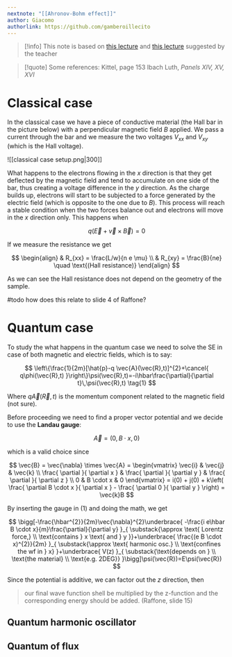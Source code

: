 ```yaml
---
nextnote: "[[Ahronov-Bohm effect]]"
author: Giacomo
authorlink: https://github.com/gamberoillecito
---
```


> [!info] This note is based on [this lecture](https://www.youtube.com/watch?v=UNyNjZeG1wc&t=2158s) and [this lecture](https://www.youtube.com/watch?v=LAKDQOawMDw) suggested by the teacher

> [!quote] Some references:
>  Kittel, page 153
>  Ibach Luth, *Panels XIV, XV, XVI*

# Classical case

In the classical case we have a piece of conductive material (the Hall bar in the picture below) with a perpendicular magnetic field $B$ applied. We pass a current through the bar and we measure the two voltages $V_{xx}$ and $V_{xy}$ (which is the Hall voltage).

![[classical case setup.png|300]]

What happens to the electrons flowing in the $x$ direction is that they get deflected by the magnetic field and tend to accumulate on one side of the bar, thus creating a voltage difference in the $y$ direction. As the charge builds up, electrons will start to be subjected to a force generated by the electric field (which is opposite to the one due to $B$). This process will reach a stable condition when the two forces balance out and electrons will move in the $x$ direction only. This happens when 

$$
q (\vec{E} + \vec{v} \times \vec{B}) = 0
$$



If we measure the resistance we get 

$$
\begin{align}
 & R_{xx} = \frac{L/w}{n  e  \mu} \\
 & R_{xy} = \frac{B}{ne} \quad \text{(Hall resistance)}
\end{align}
$$

As we can see the Hall resistance does not depend on the geometry of the sample.

#todo how does this relate to slide 4 of Raffone?

# Quantum case

To study the what happens in the quantum case we need to solve the SE in case of both magnetic and electric fields, which is to say: 

$$
\left\{\frac{1}{2m}[\hat{p}-q \vec{A}(\vec{R},t)]^{2}+\cancel{ q\phi(\vec{R},t) }\right\}\psi(\vec{R},t)=-i\hbar\frac{\partial}{\partial t}\,\psi(\vec{R},t) \tag{1}
$$

Where $q \vec{A}(\vec{R}, t)$ is the momentum component related to the magnetic field (not sure).

Before proceeding we need to find a proper vector potential and we decide to use the **Landau gauge**: 

$$
\vec{A} = (0, B \cdot x, 0)
$$

which is a valid choice since 

$$
\vec{B} = \vec{\nabla} \times \vec{A} = \begin{vmatrix}
\vec{i} & \vec{j} & \vec{k} \\
\frac{ \partial  }{ \partial x }  & \frac{ \partial  }{ \partial y }  & \frac{ \partial  }{ \partial z }  \\
0 & B \cdot x  & 0 
\end{vmatrix} = i(0) + j(0) + k\left( \frac{ \partial B \cdot x }{ \partial x }   - \frac{ \partial 0 }{ \partial y } \right) = \vec{k}B
$$

By inserting the gauge in $(1)$ and doing the math, we get 

$$
\bigg[-\frac{\hbar^{2}}{2m}\vec{\nabla}^{2}\underbrace{ -\frac{i e\hbar B \cdot x}{m}\frac{\partial}{\partial y} }_{ \substack{\approx \text{ Lorentz force,} \\ \text{contains } x \text{ and } y }}+\underbrace{ \frac{(e B \cdot x)^{2}}{2m} }_{ \substack{\approx \text{ harmonic osc.} \\ \text{confines the wf in } x} }+\underbrace{ V(z) }_{ \substack{\text{depends on } \\ \text{the material} \\ \text{e.g. 2DEG}} }\bigg]\psi(\vec{R})=E\psi(\vec{R})
$$

Since the potential is additive, we can factor out the $z$ direction, then

>our final wave function shell be multiplied by the z-function and the corresponding energy should be added. (Raffone, slide 15)


## Quantum harmonic oscillator

## Quantum of flux

